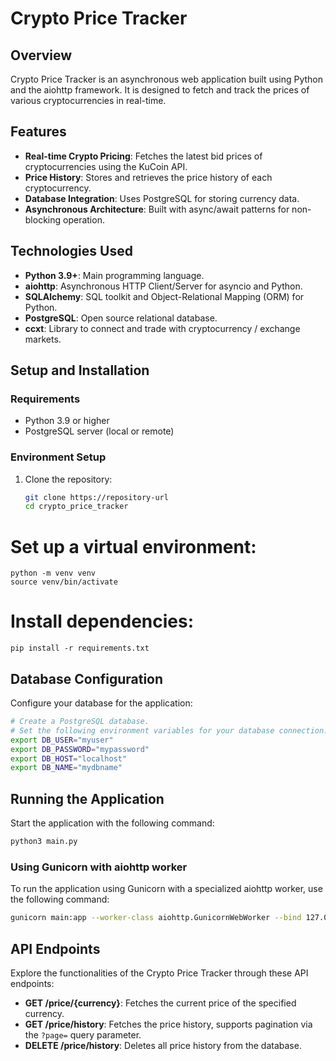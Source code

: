 # Crypto Price Tracker

## Overview

Crypto Price Tracker is an asynchronous web application built using Python and the aiohttp framework. It is designed to fetch and track the prices of various cryptocurrencies in real-time.

## Features

- **Real-time Crypto Pricing**: Fetches the latest bid prices of cryptocurrencies using the KuCoin API.
- **Price History**: Stores and retrieves the price history of each cryptocurrency.
- **Database Integration**: Uses PostgreSQL for storing currency data.
- **Asynchronous Architecture**: Built with async/await patterns for non-blocking operation.

## Technologies Used

- **Python 3.9+**: Main programming language.
- **aiohttp**: Asynchronous HTTP Client/Server for asyncio and Python.
- **SQLAlchemy**: SQL toolkit and Object-Relational Mapping (ORM) for Python.
- **PostgreSQL**: Open source relational database.
- **ccxt**: Library to connect and trade with cryptocurrency / exchange markets.

## Setup and Installation

### Requirements

- Python 3.9 or higher
- PostgreSQL server (local or remote)

### Environment Setup

1. Clone the repository:
   ```bash
   git clone https://repository-url
   cd crypto_price_tracker
   ```

# Set up a virtual environment:

```
python -m venv venv
source venv/bin/activate
```

# Install dependencies:

```
pip install -r requirements.txt
```

## Database Configuration

Configure your database for the application:

```bash
# Create a PostgreSQL database.
# Set the following environment variables for your database connection:
export DB_USER="myuser"
export DB_PASSWORD="mypassword"
export DB_HOST="localhost"
export DB_NAME="mydbname"
```

## Running the Application

Start the application with the following command:

```bash
python3 main.py
```

### Using Gunicorn with aiohttp worker

To run the application using Gunicorn with a specialized aiohttp worker, use the following command:

```bash
gunicorn main:app --worker-class aiohttp.GunicornWebWorker --bind 127.0.0.1:8080
```

## API Endpoints

Explore the functionalities of the Crypto Price Tracker through these API endpoints:

- **GET /price/{currency}**: Fetches the current price of the specified currency.
- **GET /price/history**: Fetches the price history, supports pagination via the `?page=` query parameter.
- **DELETE /price/history**: Deletes all price history from the database.
